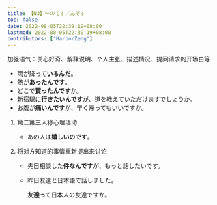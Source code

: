 ```yaml
---
title: 【N3】～のです／んです
toc: false
date: 2022-08-05T22:39:19+08:00
lastmod: 2022-08-05T22:39:19+08:00
contributors: ["HarborZeng"]
---
```


加强语气：关心好奇、解释说明、个人主张、描述情况、提问请求的开场白等

- 雨が降って**いるんだ**。
- 熱が**あったんです**。
- どこで**買ったんです**か。
- 新宿駅に**行きたいんです**が、道を教えていただけますでしょうか。
- お腹が**痛いんです**が、早く帰ってもいいですか。

1. 第二第三人称心理活动

   - あの人は**嬉しいのです**。

2. 将对方知道的事情重新提出来讨论

   - 先日相談した**件なんです**が、もっと話したいです。

   - 昨日友達と日本語で話しました。

     **友達って**日本人の友達ですか。

